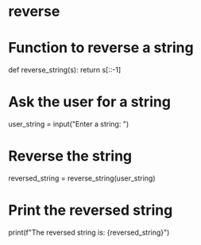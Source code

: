 # reverse
# Function to reverse a string
def reverse_string(s):
    return s[::-1]

# Ask the user for a string
user_string = input("Enter a string: ")

# Reverse the string
reversed_string = reverse_string(user_string)

# Print the reversed string
print(f"The reversed string is: {reversed_string}")
